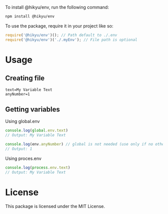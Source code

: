 To install @hikyu/env, run the following command:
```bash
npm install @hikyu/env
```

To use the package, require it in your project like so:
```js
require('@hikyu/env')(); // Path default to ./.env
require('@hikyu/env')('./.myEnv'); // File path is optional
```

# Usage

## Creating file
```
text=My Variable Text
anyNumber=1
```

## Getting variables
Using global.env
```js
console.log(global.env.text)
// Output: My Variable Text

console.log(env.anyNumber) // global is not needed (use only if no other env variable exists)
// Output: 1
```

Using proces.env
```js
console.log(process.env.text)
// Output: My Variable Text
```

# License
This package is licensed under the MIT License.